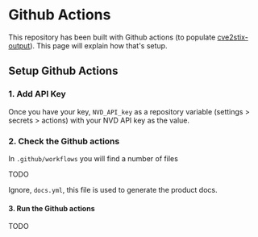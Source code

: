 # Github Actions

This repository has been built with Github actions (to populate [cve2stix-output](https://github.com/signalscorps/cve2stix-output)). This page will explain how that's setup.

## Setup Github Actions

### 1. Add API Key

Once you have your key, `NVD_API_key` as a repository variable (settings > secrets > actions) with your NVD API key as the value.

### 2. Check the Github actions

In `.github/workflows` you will find a number of files

TODO

Ignore, `docs.yml`, this file is used to generate the product docs.

#### 3. Run the Github actions

TODO
